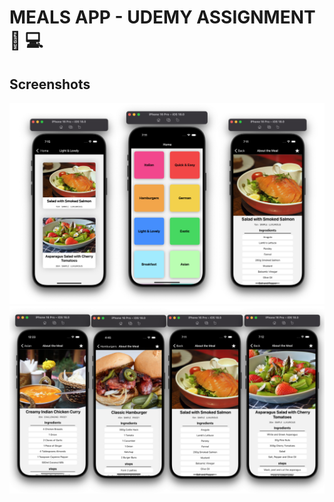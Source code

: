 
# MEALS APP - UDEMY ASSIGNMENT  🚀 💻





 




##  Screenshots
![App Screenshot](./screenshots/Overview.png)
![App Screenshot](./screenshots/Overview1.png)